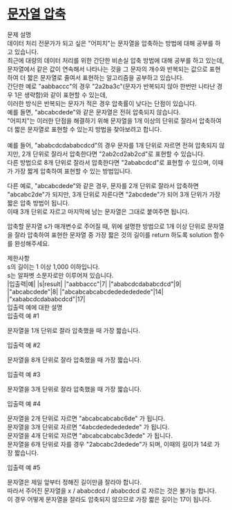 # [문자열 압축](https://school.programmers.co.kr/learn/courses/30/lessons/60057)

문제 설명<br>
데이터 처리 전문가가 되고 싶은 "어피치"는 문자열을 압축하는 방법에 대해 공부를 하고 있습니다.<br> 최근에 대량의 데이터 처리를 위한 간단한 비손실 압축 방법에 대해 공부를 하고 있는데, <br>문자열에서 같은 값이 연속해서 나타나는 것을 그 문자의 개수와 반복되는 값으로 표현하여 더 짧은 문자열로 줄여서 표현하는 알고리즘을 공부하고 있습니다.<br>
간단한 예로 "aabbaccc"의 경우 "2a2ba3c"(문자가 반복되지 않아 한번만 나타난 경우 1은 생략함)와 같이 표현할 수 있는데,<br> 이러한 방식은 반복되는 문자가 적은 경우 압축률이 낮다는 단점이 있습니다.<br> 예를 들면, "abcabcdede"와 같은 문자열은 전혀 압축되지 않습니다. <br>"어피치"는 이러한 단점을 해결하기 위해 문자열을 1개 이상의 단위로 잘라서 압축하여 더 짧은 문자열로 표현할 수 있는지 방법을 찾아보려고 합니다.<br>
<br>
예를 들어, "ababcdcdababcdcd"의 경우 문자를 1개 단위로 자르면 전혀 압축되지 않지만, 2개 단위로 잘라서 압축한다면 "2ab2cd2ab2cd"로 표현할 수 있습니다. <br>다른 방법으로 8개 단위로 잘라서 압축한다면 "2ababcdcd"로 표현할 수 있으며, 이때가 가장 짧게 압축하여 표현할 수 있는 방법입니다.<br>

다른 예로, "abcabcdede"와 같은 경우, 문자를 2개 단위로 잘라서 압축하면 "abcabc2de"가 되지만, 3개 단위로 자른다면 "2abcdede"가 되어 3개 단위가 가장 짧은 압축 방법이 됩니다. <br>이때 3개 단위로 자르고 마지막에 남는 문자열은 그대로 붙여주면 됩니다.<br>

압축할 문자열 s가 매개변수로 주어질 때, 위에 설명한 방법으로 1개 이상 단위로 문자열을 잘라 압축하여 표현한 문자열 중 가장 짧은 것의 길이를 return 하도록 solution 함수를 완성해주세요.<br>

제한사항<br>
s의 길이는 1 이상 1,000 이하입니다.<br>
s는 알파벳 소문자로만 이루어져 있습니다.<br>
|입출력|예|
|s|result|
|"aabbaccc"|7|
|"ababcdcdababcdcd"|9|
|"abcabcdede"|8|
|"abcabcabcabcdededededede"|14|
|"xababcdcdababcdcd"|17|
<br>
입출력 예에 대한 설명  
입출력 예 #1  
  
문자열을 1개 단위로 잘라 압축했을 때 가장 짧습니다.<br>

입출력 예 #2<br>

문자열을 8개 단위로 잘라 압축했을 때 가장 짧습니다.<br>

입출력 예 #3<br>

문자열을 3개 단위로 잘라 압축했을 때 가장 짧습니다.<br>

입출력 예 #4<br>

문자열을 2개 단위로 자르면 "abcabcabcabc6de" 가 됩니다.<br>
문자열을 3개 단위로 자르면 "4abcdededededede" 가 됩니다.<br>
문자열을 4개 단위로 자르면 "abcabcabcabc3dede" 가 됩니다.<br>
문자열을 6개 단위로 자를 경우 "2abcabc2dedede"가 되며, 이때의 길이가 14로 가장 짧습니다.<br>

입출력 예 #5<br>

문자열은 제일 앞부터 정해진 길이만큼 잘라야 합니다.<br>
따라서 주어진 문자열을 x / ababcdcd / ababcdcd 로 자르는 것은 불가능 합니다.<br>
이 경우 어떻게 문자열을 잘라도 압축되지 않으므로 가장 짧은 길이는 17이 됩니다.<br>